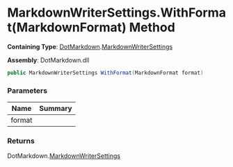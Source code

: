 # MarkdownWriterSettings\.WithFormat\(MarkdownFormat\) Method

**Containing Type**: [DotMarkdown](../../README.md)\.[MarkdownWriterSettings](../README.md)

**Assembly**: DotMarkdown\.dll

```csharp
public MarkdownWriterSettings WithFormat(MarkdownFormat format)
```

### Parameters

| Name | Summary |
| ---- | ------- |
| format | |

### Returns

DotMarkdown\.[MarkdownWriterSettings](../README.md)


